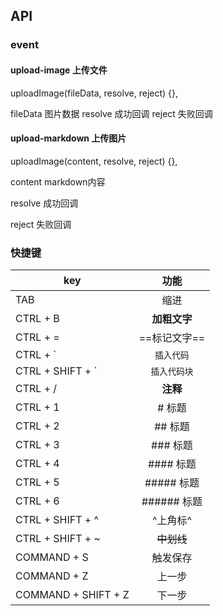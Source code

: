 ## API

### event

#### upload-image 上传文件


uploadImage(fileData, resolve, reject) {},

fileData 图片数据
resolve 成功回调
reject  失败回调

#### upload-markdown 上传图片

uploadImage(content, resolve, reject) {},

content markdown内容

resolve 成功回调

reject  失败回调

### 快捷键

| key       |             功能            |
| ---------------- | :-----------------------------: |
| TAB                   | 缩进 |
| CTRL + B              | **加粗文字** |
| CTRL + =              | ==标记文字== |
| CTRL + `              | `插入代码` |
| CTRL + SHIFT + `      | ```插入代码块``` |
| CTRL + /              | **注释** |
| CTRL + 1              | # 标题 |
| CTRL + 2              | ## 标题 |
| CTRL + 3              | ### 标题 |
| CTRL + 4              | #### 标题 |
| CTRL + 5              | ##### 标题 |
| CTRL + 6              | ###### 标题 |
| CTRL + SHIFT + ^      | ^上角标^ |
| CTRL + SHIFT + ~      | ~~中划线~~ |
| COMMAND + S           | 触发保存 |
| COMMAND + Z           | 上一步 |
| COMMAND + SHIFT + Z   | 下一步 |

